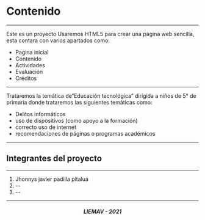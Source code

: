 # Contenido 

------------

Este es un proyecto Usaremos HTML5 para crear una página web sencilla, esta contara con varios apartados como:
-	Pagina inicial 
-	Contenido 
-	Actividades 
-	Evaluación 
-	Créditos 


------------

Trataremos la temática de“Educación tecnológica” dirigida a niños de 5° de primaria donde trataremos las siguientes temáticas como:

-	Delitos informáticos
-	uso de dispositivos (como apoyo a la formación)
-	correcto uso de internet 
-	recomendaciones de páginas o programas académicos


------------

## Integrantes del proyecto 

------------
1. Jhonnys javier padilla pitalua
2. --
3. --

------------
<center>
	<h5>LIEMAV - 2021</h5>
</center>
